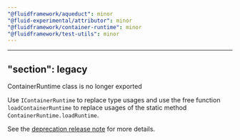 ```yaml
---
"@fluidframework/aqueduct": minor
"@fluid-experimental/attributor": minor
"@fluidframework/container-runtime": minor
"@fluidframework/test-utils": minor
---
```

---
"section": legacy
---

ContainerRuntime class is no longer exported

Use `IContainerRuntime` to replace type usages and use the free function `loadContainerRuntime` to replace usages of the static method `ContainerRuntime.loadRuntime`. 

See the [deprecation release note](https://github.com/microsoft/FluidFramework/releases/tag/client_v2.12.0#user-content-the-containerruntime-class-is-now-deprecated-23331) for more details.
